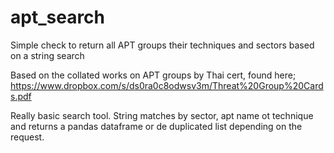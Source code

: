 # apt_search
Simple check to return all APT groups their techniques and sectors based on a string search

Based on the collated works on APT groups by Thai cert, found here;
https://www.dropbox.com/s/ds0ra0c8odwsv3m/Threat%20Group%20Cards.pdf

Really basic search tool. String matches by sector, apt name ot technique and returns a pandas dataframe or de duplicated list depending on the request.
